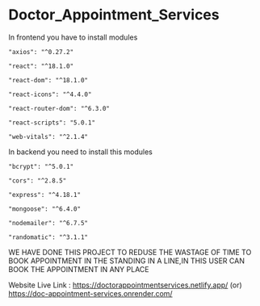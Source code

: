 # Doctor_Appointment_Services

In frontend you have to install modules

    "axios": "^0.27.2"
    
    "react": "^18.1.0"
    
    "react-dom": "^18.1.0"
    
    "react-icons": "^4.4.0"
    
    "react-router-dom": "^6.3.0"
    
    "react-scripts": "5.0.1"
    
    "web-vitals": "^2.1.4"
    
In backend you need to install this modules 

    "bcrypt": "^5.0.1"
    
    "cors": "^2.8.5"
    
    "express": "^4.18.1"
    
    "mongoose": "^6.4.0"
    
    "nodemailer": "^6.7.5"
    
    "randomatic": "^3.1.1"
    
    
WE HAVE DONE THIS PROJECT TO REDUSE THE WASTAGE OF TIME TO BOOK APPOINTMENT IN THE STANDING IN A LINE,IN THIS USER CAN BOOK THE APPOINTMENT IN ANY PLACE

Website Live Link : https://doctorappointmentservices.netlify.app/  (or)   https://doc-appointment-services.onrender.com/
                    
    
